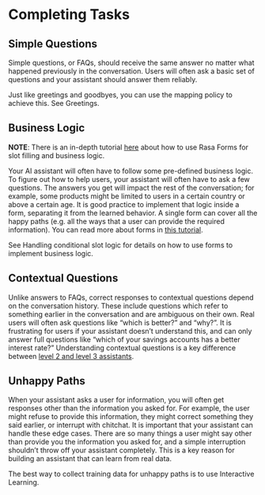 # Completing Tasks

## Simple Questions

Simple questions, or FAQs, should receive the same answer
no matter what happened previously in the conversation.
Users will often ask a basic set of questions
and your assistant should answer them reliably.

Just like greetings and goodbyes, you can use the mapping policy to achieve this.
See Greetings.

## Business Logic

**NOTE**: There is an in-depth tutorial [here](https://blog.rasa.com/building-contextual-assistants-with-rasa-formaction/) about how to use Rasa Forms for slot filling and business logic.

Your AI assistant will often have to follow some pre-defined business logic.
To figure out how to help users, your assistant will often have to ask a few questions.
The answers you get will impact the rest of the conversation; for example, some products might
be limited to users in a certain country or above a certain age. It is good practice to
implement that logic inside a form, separating it from the learned behavior. A single form
can cover all the happy paths (e.g. all the ways that a user can provide the required information).
You can read more about forms in [this tutorial](https://blog.rasa.com/building-contextual-assistants-with-rasa-formaction/).

See Handling conditional slot logic for details on how to use forms to implement business logic.

## Contextual Questions

Unlike answers to FAQs, correct responses to contextual questions depend on the conversation history.
These include questions which refer to something earlier in the conversation and are ambiguous
on their own.
Real users will often ask questions like “which is better?” and “why?”.
It is frustrating for users if your assistant doesn’t understand this,
and can only answer full questions like “which of your savings accounts has a better interest rate?”
Understanding contextual questions is a key difference between
[level 2 and level 3 assistants](https://www.oreilly.com/radar/the-next-generation-of-ai-assistants-in-enterprise/).

## Unhappy Paths

When your assistant asks a user for information, you will often get responses other
than the information you asked for. For example, the user might refuse to provide this information,
they might correct something they said earlier, or interrupt with chitchat.
It is important that your assistant can handle these edge cases. There
are so many things a user might say other than provide you the information you asked for,
and a simple interruption shouldn’t throw off your assistant completely.
This is a key reason for building an assistant that can learn from real data.

The best way to collect training data for unhappy paths is to use
Interactive Learning.
